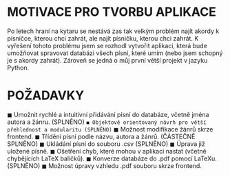 # MOTIVACE PRO TVORBU APLIKACE
Po letech hraní na kytaru se nestává zas tak velkým problém najít akordy k písničce, kterou chci zahrát, ale najít písničku, kterou chci zahrát. K vyřešení tohoto problému jsem se rozhodl vytvořit aplikaci, která bude umožňovat spravovat databázi všech písní, které umím (nebo jsem schopný je s akordy zahrát). Zároveň se jedná o můj první větší projekt v jazyku Python.

# POŽADAVKY
  ◼ Umožnit rychlé a intuitivní přidávání písní do databáze, včetně jména autora a žánru. (SPLNĚNO) ```
  ◼ Objektově orientovaný návrh pro větší přehlednost a modularitu (SPLNĚNO) ```
  ◼ Možnost modifikace žánrů skrze frontend.
  ◼ Třídění písní podle názvu, autora a žánrů. (ČÁSTEČNĚ SPLNĚNO)
  ◼ Ukládání písní do souboru .csv (SPLNĚNO)
  ◼ Úprava již uložené písně.
  ◼ Ošetření chyb, které mohou v aplikaci nastat (včetně chybějících LaTeX balíčků).
  ◼ Konverze databáze do .pdf pomocí LaTeXu. (SPLNĚNO)
  ◼ Možnost úpravy vzhledu .pdf souboru skrze frontend.
